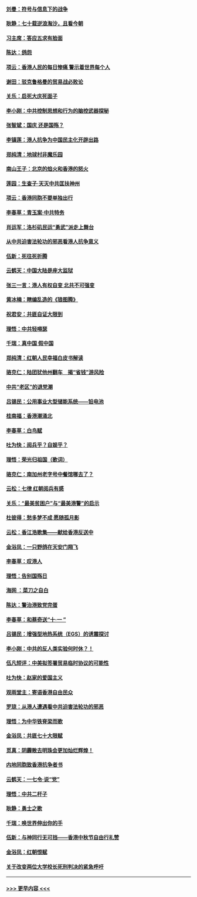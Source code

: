 #### [刘曼：符号与信息下的战争](../pages/nsc993/n11564655.md?t=10031755) 
#### [耿静：七十载逆浪淘沙，且看今朝](../pages/nsc993/n11564520.md?t=10031755) 
#### [习主席：答应五求有脸面](../pages/nsc993/n11563953.md?t=10031755) 
#### [陈达：鸽怨](../pages/nsc993/n11561879.md?t=10031755) 
#### [项云：香港人民的每日惨痛  警示着世界每个人](../pages/nsc993/n11559273.md?t=10031755) 
#### [谢田：驳克鲁格曼的贸易战必败论](../pages/nsc993/n11555840.md?t=10031755) 
#### [关乐：启死大庆死面子](../pages/nsc993/n11556823.md?t=10031755) 
#### [李小刚：中共控制思想和行为的脑控武器探秘](../pages/nsc993/n11556776.md?t=10031755) 
#### [张智斌：国庆  还是国殇？](../pages/nsc993/n11556617.md?t=10031755) 
#### [李镇莲：港人抗争为中国民主化开辟出路](../pages/nsc993/n11556570.md?t=10031755) 
#### [郑纯清：地球村非魔乐园](../pages/nsc993/n11555415.md?t=10031755) 
#### [南山王子：北京的焰火和香港的怒火](../pages/nsc993/n11555318.md?t=10031755) 
#### [莲园：生查子·天灭中共匡扶神州](../pages/nsc993/n11555302.md?t=10031755) 
#### [项云：香港同胞不要单独出行](../pages/nsc993/n11555276.md?t=10031755) 
#### [李春草：青玉案‧中共特务](../pages/nsc993/n11552356.md?t=10031755) 
#### [肖运军：洛杉矶民运“勇武”派走上舞台](../pages/nsc993/n11551595.md?t=10031755) 
#### [从中共迫害法轮功的邪恶看港人抗争意义](../pages/nsc993/n11540858.md?t=10031755) 
#### [伍新：死往死折腾](../pages/nsc993/n11550174.md?t=10031755) 
#### [云鹤天：中国大陆是座大监狱](../pages/nsc993/n11550155.md?t=10031755) 
#### [张三一言：港人有权自变 北共不可强变](../pages/nsc993/n11550132.md?t=10031755) 
#### [黄冰楠：瞎编乱造的《狼图腾》](../pages/nsc993/n11550082.md?t=10031755) 
#### [祝君安：共匪自证大限到](../pages/nsc993/n11550041.md?t=10031755) 
#### [理悟：中共轻嘚瑟](../pages/nsc993/n11547978.md?t=10031755) 
#### [千瑞：真中国 假中国](../pages/nsc993/n11547865.md?t=10031755) 
#### [郑纯清：红朝人民幸福白皮书解读](../pages/nsc993/n11547499.md?t=10031755) 
#### [骆克仁：陆团犹他州翻车　揭“省钱”游风险](../pages/nsc993/n11546977.md?t=10031755) 
#### [中共“老区”的退党潮](../pages/nsc993/n11545995.md?t=10031755) 
#### [吕锡民：公用事业大型储能系统——铅电池](../pages/nsc993/n11545701.md?t=10031755) 
#### [桂南福：香港潮涌北](../pages/nsc993/n11545682.md?t=10031755) 
#### [李春草：白鸟赋](../pages/nsc993/n11545663.md?t=10031755) 
#### [吐为快：阅兵乎？自娱乎？](../pages/nsc993/n11545625.md?t=10031755) 
#### [理悟：荣光归祖国（歌词）](../pages/nsc993/n11545616.md?t=10031755) 
#### [骆克仁：南加州老字号中餐馆哪去了？](../pages/nsc993/n11545120.md?t=10031755) 
#### [云松：七律 红朝阅兵有感](../pages/nsc993/n11542394.md?t=10031755) 
#### [关乐：“最美贫困户”与“最美港警”的启示](../pages/nsc993/n11542252.md?t=10031755) 
#### [杜彼得：愁多梦不成 愿随孤月影](../pages/nsc993/n11540296.md?t=10031755) 
#### [云松：香江浩歌集——献给香港反送中](../pages/nsc993/n11540149.md?t=10031755) 
#### [金浴凤：一只野鸽在天安门翔飞](../pages/nsc993/n11540280.md?t=10031755) 
#### [李春草：叹港人](../pages/nsc993/n11540119.md?t=10031755) 
#### [理悟：告别国殇日](../pages/nsc993/n11539610.md?t=10031755) 
#### [海网 ：菜刀之自白](../pages/nsc993/n11539597.md?t=10031755) 
#### [陈达：警治港致党完蛋](../pages/nsc993/n11538127.md?t=10031755) 
#### [李春草：和蔡奇送“十·一 ”](../pages/nsc993/n11537810.md?t=10031755) 
#### [吕锡民：增强型地热系统（EGS）的诱震探讨](../pages/nsc993/n11537765.md?t=10031755) 
#### [李小刚：中共的反人类实验何时休？！](../pages/nsc993/n11537669.md?t=10031755) 
#### [伍凡短评：中美拟签署贸易临时协议的可能性](../pages/nsc993/n11536773.md?t=10031755) 
#### [吐为快：赵家的爱国主义](../pages/nsc993/n11536750.md?t=10031755) 
#### [观雨堂主：寄语香港自由民众](../pages/nsc993/n11536735.md?t=10031755) 
#### [罗琼：从港人遭遇看中共迫害法轮功的邪恶](../pages/nsc993/n11507862.md?t=10031755) 
#### [理悟：为中华铁脊梁而歌](../pages/nsc993/n11534458.md?t=10031755) 
#### [金浴凤：共匪七十大限赋](../pages/nsc993/n11534434.md?t=10031755) 
#### [觅真：阴霾散去明珠会更加灿烂辉煌！](../pages/nsc993/n11531858.md?t=10031755) 
#### [内地同胞致香港抗争者书](../pages/nsc993/n11531645.md?t=10031755) 
#### [云鹤天：一七令‧说“党”](../pages/nsc993/n11529099.md?t=10031755) 
#### [理悟：中共二杆子](../pages/nsc993/n11529046.md?t=10031755) 
#### [耿静：勇士之歌](../pages/nsc993/n11527562.md?t=10031755) 
#### [千瑞：唤世界伸出你的手](../pages/nsc993/n11526942.md?t=10031755) 
#### [伍新：与神同行无可挡——香港中秋节自由行礼赞](../pages/nsc993/n11526801.md?t=10031755) 
#### [金浴凤：红朝恨赋](../pages/nsc993/n11524312.md?t=10031755) 
#### [关于改变两位大学校长死刑判决的紧急呼吁](../pages/nsc993/n11524103.md?t=10031755) 

----
#### [ >>> 更早内容 <<< ](../indexes/nsc993-earlier.md)
